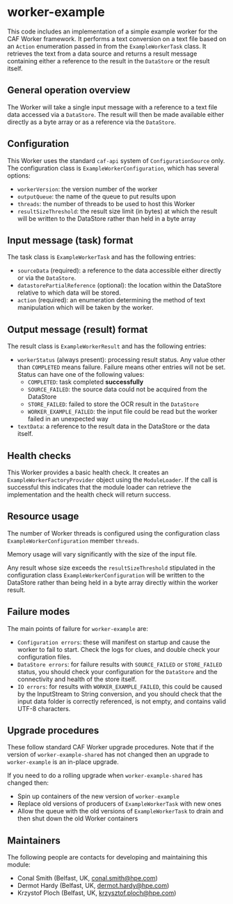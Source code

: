 # worker-example

This code includes an implementation of a simple example worker for the CAF Worker framework. It performs
a text conversion on a text file based on an `Action` enumeration passed in from the `ExampleWorkerTask` class. It retrieves
the text from a data source and returns a result message containing either a reference to the result in the `DataStore` or
the result itself.


## General operation overview

The Worker will take a single input message with a reference to a text file data accessed via a `DataStore`. The result
will then be made available either directly as a byte array or as a reference via the `DataStore`.


## Configuration

This Worker uses the standard `caf-api` system of `ConfigurationSource` only.
The configuration class is `ExampleWorkerConfiguration`, which has several options:

- `workerVersion`: the version number of the worker
- `outputQueue`: the name of the queue to put results upon
- `threads`: the number of threads to be used to host this Worker
- `resultSizeThreshold`: the result size limit (in bytes) at which the result
will be written to the DataStore rather than held in a byte array


## Input message (task) format

The task class is `ExampleWorkerTask` and has the following entries:

- `sourceData` (required): a reference to the data accessible either directly
or via the `DataStore`.
- `datastorePartialReference` (optional): the location within the DataStore
relative to which data will be stored.
- `action` (required): an enumeration determining the method of text manipulation which will be taken by the worker.


## Output message (result) format

The result class is `ExampleWorkerResult` and has the following entries:

- `workerStatus` (always present): processing result status. Any value other
than `COMPLETED` means failure. Failure means other entries will not be set.
Status can have one of the following values:
    - `COMPLETED`: task completed **successfully**
    - `SOURCE_FAILED`: the source data could not be acquired from the DataStore
    - `STORE_FAILED`: failed to store the OCR result in the `DataStore`
    - `WORKER_EXAMPLE_FAILED`: the input file could be read but the worker failed in an unexpected way
- `textData`: a reference to the result data in the DataStore or the data itself.


## Health checks

This Worker provides a basic health check. It creates an `ExampleWorkerFactoryProvider` object using the `ModuleLoader`.
If the call is successful this indicates that the module loader can retrieve the implementation and the health check will
return success.


## Resource usage

The number of Worker threads is configured using the configuration class
`ExampleWorkerConfiguration` member `threads`.

Memory usage will vary significantly with the size of the input file.

Any result whose size exceeds the `resultSizeThreshold` stipulated in the configuration class `ExampleWorkerConfiguration`
will be written to the DataStore rather than being held in a byte array directly within the worker result.


## Failure modes

The main points of failure for `worker-example` are:

- `Configuration errors`: these will manifest on startup and cause the worker
to fail to start. Check the logs for clues, and double check your configuration files.
- `DataStore errors`: for failure results with `SOURCE_FAILED` or `STORE_FAILED` status, you should check your configuration
for the `DataStore` and the connectivity and health of the store itself.
- `IO errors`: for results with `WORKER_EXAMPLE_FAILED`, this could be caused by the InputStream to String conversion, and
you should check that the input data folder is correctly referenced, is not empty, and contains valid UTF-8 characters.


## Upgrade procedures

These follow standard CAF Worker upgrade procedures. Note that if the version
of `worker-example-shared` has not changed then an upgrade to `worker-example` is an in-place upgrade.

If you need to do a rolling upgrade when `worker-example-shared` has changed
then:

- Spin up containers of the new version of `worker-example`
- Replace old versions of producers of `ExampleWorkerTask` with new ones
- Allow the queue with the old versions of `ExampleWorkerTask` to drain and
then shut down the old Worker containers


## Maintainers

 The following people are contacts for developing and maintaining this module:

 - Conal Smith (Belfast, UK, conal.smith@hpe.com)
 - Dermot Hardy (Belfast, UK, dermot.hardy@hpe.com)
 - Krzystof Ploch (Belfast, UK, krzysztof.ploch@hpe.com)
